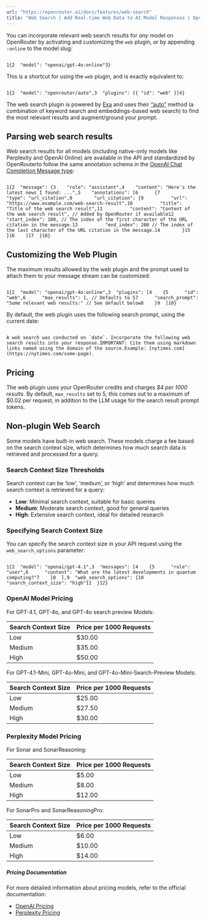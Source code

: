 ```yaml
---
url: "https://openrouter.ai/docs/features/web-search"
title: "Web Search | Add Real-time Web Data to AI Model Responses | OpenRouter | Documentation"
---
```


You can incorporate relevant web search results for _any_ model on OpenRouter by activating and customizing the `web` plugin, or by appending `:online` to the model slug:

```code-block text-sm

1{2  "model": "openai/gpt-4o:online"3}
```

This is a shortcut for using the `web` plugin, and is exactly equivalent to:

```code-block text-sm

1{2  "model": "openrouter/auto",3  "plugins": [{ "id": "web" }]4}
```

The web search plugin is powered by [Exa](https://exa.ai/) and uses their [“auto”](https://docs.exa.ai/reference/how-exa-search-works#combining-neural-and-keyword-the-best-of-both-worlds-through-exa-auto-search) method (a combination of keyword search and embeddings-based web search) to find the most relevant results and augment/ground your prompt.

## Parsing web search results

Web search results for all models (including native-only models like Perplexity and OpenAI Online) are available in the API and standardized by OpenRouterto follow the same annotation schema in the [OpenAI Chat Completion Message type](https://platform.openai.com/docs/api-reference/chat/object):

```code-block text-sm

1{2  "message": {3    "role": "assistant",4    "content": "Here's the latest news I found: ...",5    "annotations": [6      {7        "type": "url_citation",8        "url_citation": {9          "url": "https://www.example.com/web-search-result",10          "title": "Title of the web search result",11          "content": "Content of the web search result", // Added by OpenRouter if available12          "start_index": 100, // The index of the first character of the URL citation in the message.13          "end_index": 200 // The index of the last character of the URL citation in the message.14        }15      }16    ]17  }18}
```

## Customizing the Web Plugin

The maximum results allowed by the web plugin and the prompt used to attach them to your message stream can be customized:

```code-block text-sm

1{2  "model": "openai/gpt-4o:online",3  "plugins": [4    {5      "id": "web",6      "max_results": 1, // Defaults to 57      "search_prompt": "Some relevant web results:" // See default below8    }9  ]10}
```

By default, the web plugin uses the following search prompt, using the current date:

```code-block text-sm

A web search was conducted on `date`. Incorporate the following web search results into your response.IMPORTANT: Cite them using markdown links named using the domain of the source.Example: [nytimes.com](https://nytimes.com/some-page).
```

## Pricing

The web plugin uses your OpenRouter credits and charges _$4 per 1000 results_. By default, `max_results` set to 5, this comes out to a maximum of $0.02 per request, in addition to the LLM usage for the search result prompt tokens.

## Non-plugin Web Search

Some models have built-in web search. These models charge a fee based on the search context size, which determines how much search data is retrieved and processed for a query.

### Search Context Size Thresholds

Search context can be ‘low’, ‘medium’, or ‘high’ and determines how much search context is retrieved for a query:

- **Low**: Minimal search context, suitable for basic queries
- **Medium**: Moderate search context, good for general queries
- **High**: Extensive search context, ideal for detailed research

### Specifying Search Context Size

You can specify the search context size in your API request using the `web_search_options` parameter:

```code-block text-sm

1{2  "model": "openai/gpt-4.1",3  "messages": [4    {5      "role": "user",6      "content": "What are the latest developments in quantum computing?"7    }8  ],9  "web_search_options": {10    "search_context_size": "high"11  }12}
```

### OpenAI Model Pricing

For GPT-4.1, GPT-4o, and GPT-4o search preview Models:

| Search Context Size | Price per 1000 Requests |
| --- | --- |
| Low | $30.00 |
| Medium | $35.00 |
| High | $50.00 |

For GPT-4.1-Mini, GPT-4o-Mini, and GPT-4o-Mini-Search-Preview Models:

| Search Context Size | Price per 1000 Requests |
| --- | --- |
| Low | $25.00 |
| Medium | $27.50 |
| High | $30.00 |

### Perplexity Model Pricing

For Sonar and SonarReasoning:

| Search Context Size | Price per 1000 Requests |
| --- | --- |
| Low | $5.00 |
| Medium | $8.00 |
| High | $12.00 |

For SonarPro and SonarReasoningPro:

| Search Context Size | Price per 1000 Requests |
| --- | --- |
| Low | $6.00 |
| Medium | $10.00 |
| High | $14.00 |

##### Pricing Documentation

For more detailed information about pricing models, refer to the official documentation:

- [OpenAI Pricing](https://platform.openai.com/docs/pricing#web-search)
- [Perplexity Pricing](https://docs.perplexity.ai/guides/pricing)